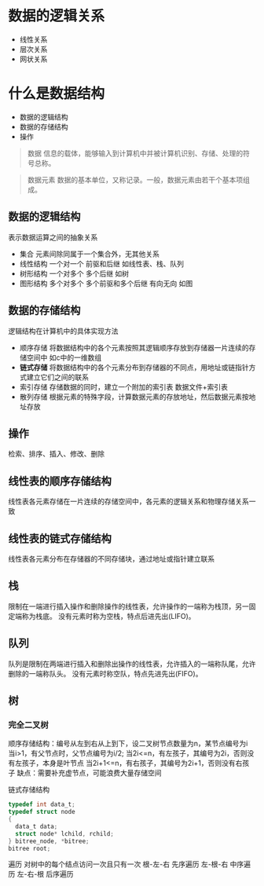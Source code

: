 # 数据的逻辑关系
- 线性关系
- 层次关系
- 网状关系

# 什么是数据结构
<!-- 计算机圣经 -->
<!-- 计算机程序设计的艺术 -->
- 数据的逻辑结构
- 数据的存储结构
- 操作

> 数据
信息的载体，能够输入到计算机中并被计算机识别、存储、处理的符号总称。

> 数据元素
数据的基本单位，又称记录。一般，数据元素由若干个基本项组成。

## 数据的逻辑结构
表示数据运算之间的抽象关系
- 集合 元素间除同属于一个集合外，无其他关系
- 线性结构 一个对一个 前驱和后继 如线性表、栈、队列
- 树形结构 一个对多个 多个后继 如树
- 图形结构 多个对多个 多个前驱和多个后继 有向无向 如图

## 数据的存储结构
逻辑结构在计算机中的具体实现方法
- 顺序存储 将数据结构中的各个元素按照其逻辑顺序存放到存储器一片连续的存储空间中 如c中的一维数组
- **链式存储**  将数据结构中的各个元素分布到存储器的不同点，用地址或链指针方式建立它们之间的联系
- 索引存储 存储数据的同时，建立一个附加的索引表  数据文件+索引表
- 散列存储 根据元素的特殊字段，计算数据元素的存放地址，然后数据元素按地址存放

## 操作
检索、排序、插入、修改、删除

## 线性表的顺序存储结构
线性表各元素存储在一片连续的存储空间中，各元素的逻辑关系和物理存储关系一致

## 线性表的链式存储结构
线性表各元素分布在存储器的不同存储块，通过地址或指针建立联系

## 栈
限制在一端进行插入操作和删除操作的线性表，允许操作的一端称为栈顶，另一固定端称为栈底。
没有元素时称为空栈，特点后进先出(LIFO)。

## 队列
队列是限制在两端进行插入和删除出操作的线性表，允许插入的一端称队尾，允许删除的一端称队头。
没有元素时称空队，特点先进先出(FIFO)。

## 树
### 完全二叉树
顺序存储结构：编号从左到右从上到下，设二叉树节点数量为n，某节点编号为i
当i>1，有父节点时，父节点编号为i/2;
当2i<=n，有左孩子，其编号为2i，否则没有左孩子，本身是叶节点
当2i+1<=n，有右孩子，其编号为2i+1，否则没有右孩子
缺点：需要补充虚节点，可能浪费大量存储空间

链式存储结构
~~~ c
typedef int data_t;
typedef struct node
{
  data_t data;
  struct node* lchild, rchild;
} bitree_node, *bitree;
bitree root;
~~~
遍历 对树中的每个结点访问一次且只有一次
根-左-右  先序遍历
左-根-右  中序遍历
左-右-根  后序遍历
